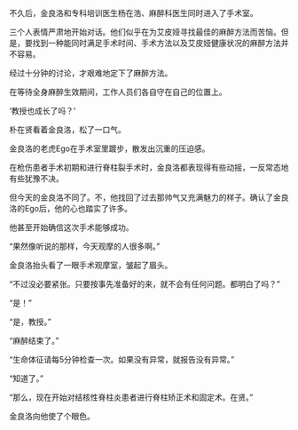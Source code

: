 不久后，金良洛和专科培训医生杨在浩、麻醉科医生同时进入了手术室。

三个人表情严肃地开始对话。他们似乎在为艾皮娅寻找最佳的麻醉方法而苦恼。但是，要找到一种能同时满足手术时间、手术方法以及艾皮娅健康状况的麻醉方法并不容易。

经过十分钟的讨论，才艰难地定下了麻醉方法。

在等待全身麻醉生效期间，工作人员们各自守在自己的位置上。

‘教授也成长了吗？’

朴在贤看着金良洛，松了一口气。

金良洛的老虎Ego在手术室里踱步，散发出沉重的压迫感。

在枪伤患者手术初期和进行脊柱裂手术时，金良洛都表现得有些动摇，一反常态地有些犹豫不决。

但今天的金良洛不同了。不，他找回了过去那帅气又充满魅力的样子。确认了金良洛的Ego后，他的心也踏实了许多。

他甚至开始确信这次手术能够成功。

“果然像听说的那样，今天观摩的人很多啊。”

金良洛抬头看了一眼手术观摩室，皱起了眉头。

“不过没必要紧张。只要按事先准备好的来，就不会有任何问题。都明白了吗？”

“是！”

“是，教授。”

“麻醉结束了。”

“生命体征请每5分钟检查一次。如果没有异常，就报告没有异常。”

“知道了。”

“那么，现在开始对结核性脊柱炎患者进行脊柱矫正术和固定术。在贤。”

金良洛向他使了个眼色。